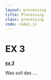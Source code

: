 ```yaml
---
layout: processing
title: Processing
class: processing
code: code1.js
---
```


# EX 3


***[ex 3](http://www.nano-world.org)***

Was soll das ....
